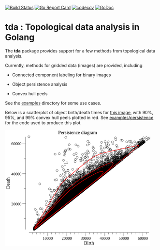 [![Build Status](https://travis-ci.com/kshedden/tda.svg?branch=master)](https://travis-ci.com/kshedden/tda)
[![Go Report Card](https://goreportcard.com/badge/github.com/kshedden/tda)](https://goreportcard.com/report/github.com/kshedden/tda)
[![codecov](https://codecov.io/gh/kshedden/tda/branch/master/graph/badge.svg)](https://codecov.io/gh/kshedden/tda)
[![GoDoc](https://godoc.org/github.com/kshedden/tda?status.png)](https://godoc.org/github.com/kshedden/tda)

tda : Topological data analysis in Golang
=========================================

The __tda__ package provides support for a few methods from topological data analysis.

Currently, methods for gridded data (images) are provided, including:

* Connected component labeling for binary images

* Object persistence analysis

* Convex hull peels

See the [examples](http://github.com/kshedden/tda/tree/master/examples) directory for some use cases.

Below is a scatterplot of object birth/death times for
[this image](examples/images/HeLa_cells_stained_with_antibody_to_actin_(green)_,_vimentin_(red)_and_DNA_(blue).jpg),
with 90%, 95%, and 99% convex hull
peels plotted in red.  See
[examples/persistence](http://github.com/kshedden/tda/tree/master/examples/persistence)
for the code used to produce this plot.

![Image of persistence diagram](https://github.com/kshedden/tda/blob/master/examples/persistence/persistence.png)
